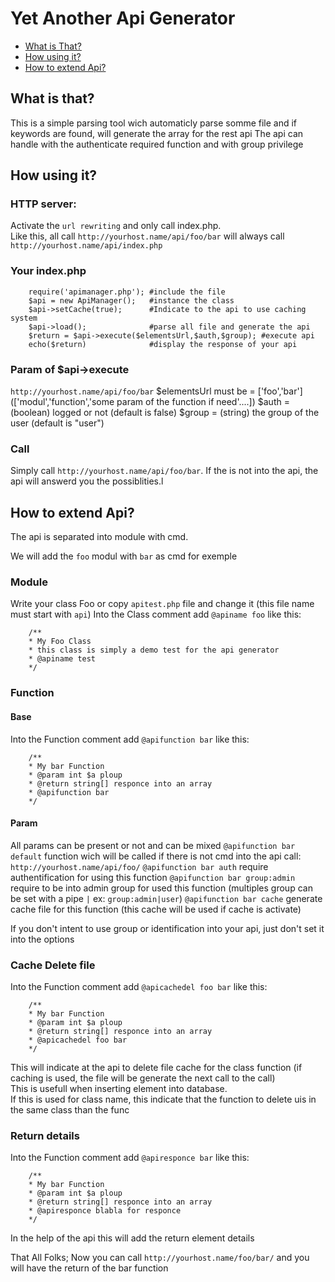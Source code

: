 # Yet Another Api Generator
- [What is That?](#what-is-that?)
- [How using it?](#how-using-it?)
- [How to extend Api?](#how-to-extend-api?)

## What is that?
This is a simple parsing tool wich automaticly parse somme file and if keywords are found, will generate the array for the rest api
The api can handle with the authenticate required function and with group privilege
## How using it?
### HTTP server: 
Activate the `url rewriting` and only call index.php.    
Like this, all call `http://yourhost.name/api/foo/bar` will always call `http://yourhost.name/api/index.php`
### Your index.php
```
	require('apimanager.php'); #include the file
	$api = new ApiManager();   #instance the class
	$api->setCache(true);	   #Indicate to the api to use caching system
	$api->load();              #parse all file and generate the api
	$return = $api->execute($elementsUrl,$auth,$group); #execute api
	echo($return) 			   #display the response of your api
```
### Param of $api->execute
`http://yourhost.name/api/foo/bar`
$elementsUrl must be = ['foo','bar'] (['modul','function','some param of the function if need'....])
$auth = (boolean) logged or not (default is false)
$group = (string) the group of the user (default is "user")
### Call
Simply call `http://yourhost.name/api/foo/bar`. If the is not into the api, the api will answerd you the possiblities.l
## How to extend Api?
The api is separated into module with cmd.

We will add the `foo` modul with `bar` as cmd for exemple

### Module
Write your class Foo or copy `apitest.php` file and change it (this file name must start with `api`)
Into the Class comment add `@apiname foo` like this:
```
	/**
	* My Foo Class
	* this class is simply a demo test for the api generator
	* @apiname test
	*/
```
### Function
#### Base
Into the Function comment add `@apifunction bar` like this: 
```
	/**
	* My bar Function
	* @param int $a ploup
	* @return string[] responce into an array
	* @apifunction bar
	*/
```
#### Param
All params can be present or not and can be mixed
`@apifunction bar default` function wich will be called if there is not cmd into the api call: `http://yourhost.name/api/foo/`
`@apifunction bar auth` require authentification for using this function
`@apifunction bar group:admin` require to be into admin group for used this function (multiples group can be set with a pipe `|` ex: `group:admin|user`)
`@apifunction bar cache` generate cache file for this function (this cache will be used if cache is activate)

If you don't intent to use group or identification into your api, just don't set it into the options

### Cache Delete file
Into the Function comment add `@apicachedel foo bar` like this: 
```
	/**
	* My bar Function
	* @param int $a ploup
	* @return string[] responce into an array
	* @apicachedel foo bar
	*/
```

This will indicate at the api to delete file cache for the class function (if caching is used, the file will be generate the next call to the call)  
This is usefull when inserting element into database.  
If this is used for class name, this indicate that the function to delete uis in the same class than the func

### Return details
Into the Function comment add `@apiresponce bar` like this: 
```
	/**
	* My bar Function
	* @param int $a ploup
	* @return string[] responce into an array
	* @apiresponce blabla for responce 
	*/
```
In the help of the api this will add the return element details

That All Folks; Now you can call `http://yourhost.name/foo/bar/` and you will have the return of the bar function